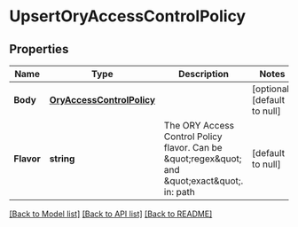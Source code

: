 # UpsertOryAccessControlPolicy

## Properties
Name | Type | Description | Notes
------------ | ------------- | ------------- | -------------
**Body** | [**OryAccessControlPolicy**](oryAccessControlPolicy.md) |  | [optional] [default to null]
**Flavor** | **string** | The ORY Access Control Policy flavor. Can be \&quot;regex\&quot; and \&quot;exact\&quot;.  in: path | [default to null]

[[Back to Model list]](../README.md#documentation-for-models) [[Back to API list]](../README.md#documentation-for-api-endpoints) [[Back to README]](../README.md)


